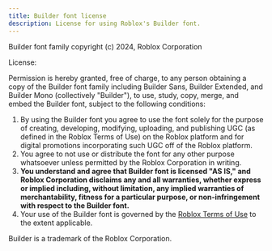 ```yaml
---
title: Builder font license
description: License for using Roblox's Builder font.
---
```


Builder font family copyright (c) 2024, Roblox Corporation

License:

Permission is hereby granted, free of charge, to any person obtaining a copy of the Builder font family including Builder Sans, Builder Extended, and Builder Mono (collectively "Builder"), to use, study, copy, merge, and embed the Builder font, subject to the following conditions:

1. By using the Builder font you agree to use the font solely for the purpose of creating, developing, modifying, uploading, and publishing UGC (as defined in the Roblox Terms of Use) on the Roblox platform and for digital promotions incorporating such UGC off of the Roblox platform.
2. You agree to not use or distribute the font for any other purpose whatsoever unless permitted by the Roblox Corporation in writing.
3. **You understand and agree that Builder font is licensed "AS IS," and Roblox Corporation disclaims any and all warranties, whether express or implied including, without limitation, any implied warranties of merchantability, fitness for a particular purpose, or non-infringement with respect to the Builder font.**
4. Your use of the Builder font is governed by the [Roblox Terms of Use](https://en.help.roblox.com/hc/en-us/articles/115004647846-Roblox-Terms-of-Use) to the extent applicable.

Builder is a trademark of the Roblox Corporation.
